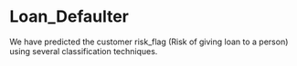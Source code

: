 # Loan_Defaulter
We have predicted the customer risk_flag (Risk of giving loan to a person) using several classification techniques.
